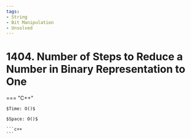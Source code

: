 ```yaml
---
tags:
- String
- Bit Manipulation
- Unsolved
---
```



# 1404. Number of Steps to Reduce a Number in Binary Representation to One

=== "C++"

    $Time: O()$

    $Space: O()$

    ```c++
    ```